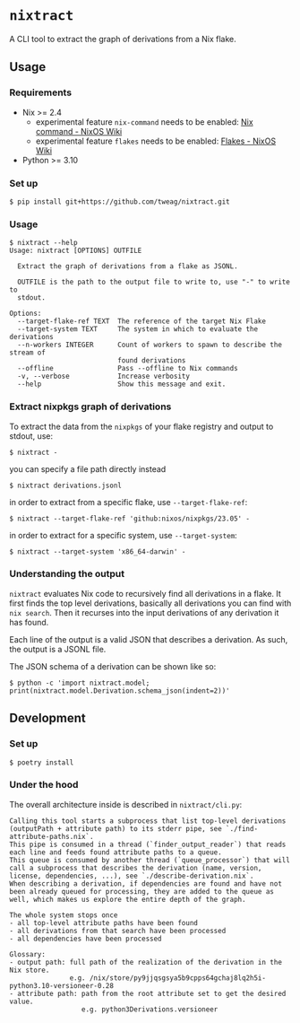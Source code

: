 # `nixtract`

A CLI tool to extract the graph of derivations from a Nix flake.

## Usage

### Requirements

* Nix >= 2.4
  * experimental feature `nix-command` needs to be enabled: [Nix command - NixOS Wiki](https://nixos.wiki/wiki/Nix_command)
  * experimental feature `flakes` needs to be enabled: [Flakes - NixOS Wiki](https://nixos.wiki/wiki/Flakes)
* Python >= 3.10

### Set up

```console
$ pip install git+https://github.com/tweag/nixtract.git
```

### Usage

```console
$ nixtract --help
Usage: nixtract [OPTIONS] OUTFILE

  Extract the graph of derivations from a flake as JSONL.

  OUTFILE is the path to the output file to write to, use "-" to write to
  stdout.

Options:
  --target-flake-ref TEXT  The reference of the target Nix Flake
  --target-system TEXT     The system in which to evaluate the derivations
  --n-workers INTEGER      Count of workers to spawn to describe the stream of
                           found derivations
  --offline                Pass --offline to Nix commands
  -v, --verbose            Increase verbosity
  --help                   Show this message and exit.
```

### Extract nixpkgs graph of derivations

To extract the data from the `nixpkgs` of your flake registry and output to stdout, use:

```console
$ nixtract -
```

you can specify a file path directly instead

```console
$ nixtract derivations.jsonl
```

in order to extract from a specific flake, use `--target-flake-ref`:

```console
$ nixtract --target-flake-ref 'github:nixos/nixpkgs/23.05' -
```

in order to extract for a specific system, use `--target-system`:

```console
$ nixtract --target-system 'x86_64-darwin' -
```

### Understanding the output

`nixtract` evaluates Nix code to recursively find all derivations in a flake.
It first finds the top level derivations, basically all derivations you can find with `nix search`.
Then it recurses into the input derivations of any derivation it has found.

Each line of the output is a valid JSON that describes a derivation.
As such, the output is a JSONL file.

The JSON schema of a derivation can be shown like so:

```console
$ python -c 'import nixtract.model; print(nixtract.model.Derivation.schema_json(indent=2))'
```

## Development

### Set up

```console
$ poetry install
```

### Under the hood

The overall architecture inside is described in `nixtract/cli.py`:

```
Calling this tool starts a subprocess that list top-level derivations (outputPath + attribute path) to its stderr pipe, see `./find-attribute-paths.nix`.
This pipe is consumed in a thread (`finder_output_reader`) that reads each line and feeds found attribute paths to a queue.
This queue is consumed by another thread (`queue_processor`) that will call a subprocess that describes the derivation (name, version, license, dependencies, ...), see `./describe-derivation.nix`.
When describing a derivation, if dependencies are found and have not been already queued for processing, they are added to the queue as well, which makes us explore the entire depth of the graph.

The whole system stops once
- all top-level attribute paths have been found
- all derivations from that search have been processed
- all dependencies have been processed

Glossary:
- output path: full path of the realization of the derivation in the Nix store.
               e.g. /nix/store/py9jjqsgsya5b9cpps64gchaj8lq2h5i-python3.10-versioneer-0.28
- attribute path: path from the root attribute set to get the desired value.
                  e.g. python3Derivations.versioneer
```
